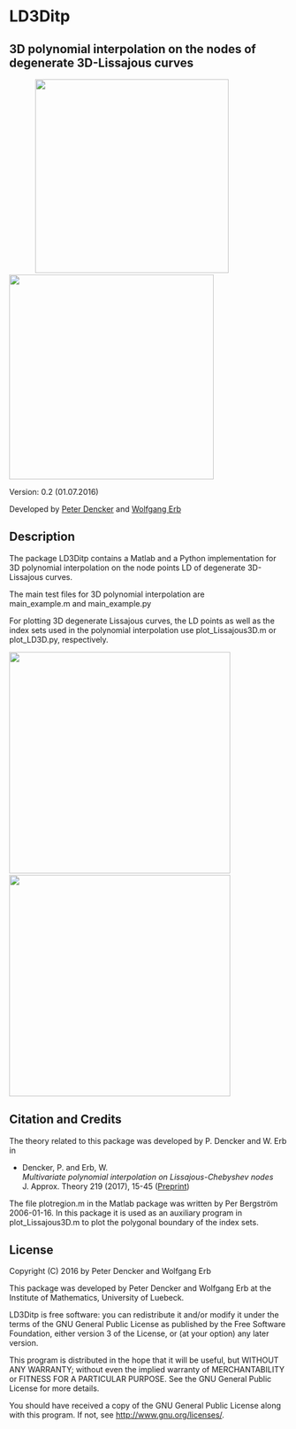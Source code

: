 # LD3Ditp
3D polynomial interpolation on the nodes of degenerate 3D-Lissajous curves
--------------------------------------------------------------------------------

&nbsp;&nbsp;&nbsp;&nbsp;&nbsp;&nbsp;&nbsp;&nbsp;&nbsp; &nbsp;&nbsp;<img src="img/Lissajous3D.jpg" width="350"> &nbsp;&nbsp;&nbsp;&nbsp;&nbsp;&nbsp;&nbsp;&nbsp;&nbsp; <img src="img/indexset3D.png" width="370">

Version: 0.2 (01.07.2016)

Developed by <a href="http://www.math.uni-luebeck.de/mitarbeiter/dencker/index.php"> Peter Dencker</a> and 
<a href="http://www.lissajous.it"> Wolfgang Erb</a>


Description
-----------

The package LD3Ditp contains a Matlab and a Python implementation for 3D polynomial interpolation on 
the node points LD of degenerate 3D-Lissajous curves. 

The main test files for 3D polynomial interpolation are  
main_example.m and main_example.py

For plotting 3D degenerate Lissajous curves, the LD points as well as the index sets used in the 
polynomial interpolation use plot_Lissajous3D.m or plot_LD3D.py, respectively. 

<img src="img/testfun1.jpg" width="400"> &nbsp;&nbsp;&nbsp; <img src="img/testfun2.jpg" width="400">


Citation and Credits
--------------------

The theory related to this package was developed by P. Dencker and W. Erb in

<ul>
<li> Dencker, P. and Erb, W. <br>
 <i> Multivariate polynomial interpolation on Lissajous-Chebyshev nodes </i> <br> 
 J. Approx. Theory 219 (2017), 15-45 (<a href="http://arxiv.org/pdf/1511.04564">Preprint</a>) </li>
</ul>
    


The file plotregion.m in the Matlab package was written by Per Bergström 2006-01-16. In this package it is used as 
an auxiliary program in plot_Lissajous3D.m to plot the polygonal boundary of the index sets. 

License
-------

Copyright (C) 2016 by Peter Dencker and Wolfgang Erb

This package was developed by Peter Dencker and Wolfgang Erb 
at the Institute of Mathematics, University of Luebeck.

LD3Ditp is free software: you can redistribute it and/or modify
it under the terms of the GNU General Public License as published by
the Free Software Foundation, either version 3 of the License, or
(at your option) any later version.

This program is distributed in the hope that it will be useful,
but WITHOUT ANY WARRANTY; without even the implied warranty of
MERCHANTABILITY or FITNESS FOR A PARTICULAR PURPOSE.  See the
GNU General Public License for more details.

You should have received a copy of the GNU General Public License
along with this program. If not, see <http://www.gnu.org/licenses/>.
